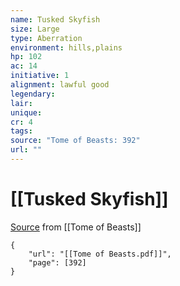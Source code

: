 ```yaml
---
name: Tusked Skyfish
size: Large
type: Aberration
environment: hills,plains
hp: 102
ac: 14
initiative: 1
alignment: lawful good
legendary: 
lair: 
unique: 
cr: 4
tags: 
source: "Tome of Beasts: 392"
url: ""
---
```

# [[Tusked Skyfish]]

[Source](zotero://open-pdf/library/items/ULEQWHJM?page=392) from [[Tome of Beasts]]

```pdf
{
	"url": "[[Tome of Beasts.pdf]]",
	"page": [392]
}
```

